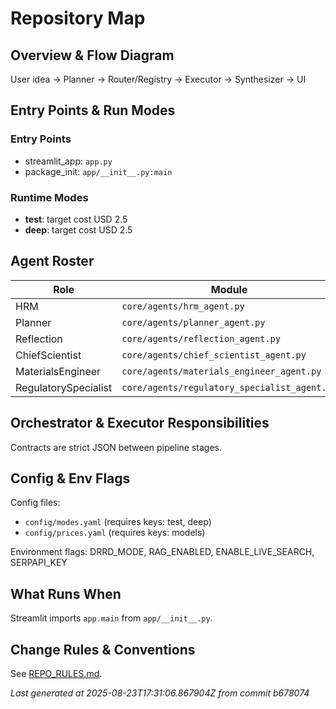 # Repository Map

## Overview & Flow Diagram
User idea → Planner → Router/Registry → Executor → Synthesizer → UI

## Entry Points & Run Modes

### Entry Points
- streamlit_app: `app.py`
- package_init: `app/__init__.py:main`


### Runtime Modes
- **test**: target cost USD 2.5
- **deep**: target cost USD 2.5


## Agent Roster
| Role | Module | Contract |
| --- | --- | --- |
| HRM | `core/agents/hrm_agent.py` | JSON |
| Planner | `core/agents/planner_agent.py` | JSON |
| Reflection | `core/agents/reflection_agent.py` | JSON |
| ChiefScientist | `core/agents/chief_scientist_agent.py` | JSON |
| MaterialsEngineer | `core/agents/materials_engineer_agent.py` | JSON |
| RegulatorySpecialist | `core/agents/regulatory_specialist_agent.py` | JSON |


## Orchestrator & Executor Responsibilities
Contracts are strict JSON between pipeline stages.

## Config & Env Flags
Config files:
- `config/modes.yaml` (requires keys: test, deep)
- `config/prices.yaml` (requires keys: models)


Environment flags: DRRD_MODE, RAG_ENABLED, ENABLE_LIVE_SEARCH, SERPAPI_KEY

## What Runs When
Streamlit imports `app.main` from `app/__init__.py`.

## Change Rules & Conventions
See [REPO_RULES.md](REPO_RULES.md).

_Last generated at 2025-08-23T17:31:06.867904Z from commit b678074_

